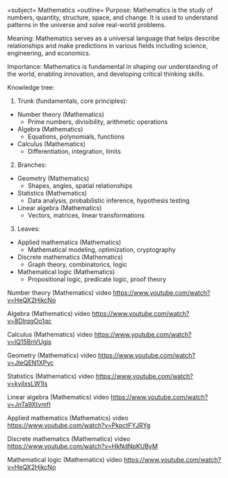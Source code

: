 =subject=
Mathematics
=outline=
Purpose: Mathematics is the study of numbers, quantity, structure, space, and change. It is used to understand patterns in the universe and solve real-world problems.

Meaning: Mathematics serves as a universal language that helps describe relationships and make predictions in various fields including science, engineering, and economics.

Importance: Mathematics is fundamental in shaping our understanding of the world, enabling innovation, and developing critical thinking skills.

Knowledge tree:
1. Trunk (fundamentals, core principles):
- Number theory (Mathematics)
  - Prime numbers, divisibility, arithmetic operations
- Algebra (Mathematics)
  - Equations, polynomials, functions
- Calculus (Mathematics)
  - Differentiation, integration, limits
2. Branches:
- Geometry (Mathematics)
  - Shapes, angles, spatial relationships
- Statistics (Mathematics)
  - Data analysis, probabilistic inference, hypothesis testing
- Linear algebra (Mathematics)
  - Vectors, matrices, linear transformations
3. Leaves:
- Applied mathematics (Mathematics)
  - Mathematical modeling, optimization, cryptography
- Discrete mathematics (Mathematics)
  - Graph theory, combinatorics, logic
- Mathematical logic (Mathematics)
  - Propositional logic, predicate logic, proof theory

Number theory (Mathematics) video https://www.youtube.com/watch?v=HeQX2HjkcNo

Algebra (Mathematics) video https://www.youtube.com/watch?v=8DlrqgOo1qc

Calculus (Mathematics) video https://www.youtube.com/watch?v=IQ15BnVUgis

Geometry (Mathematics) video https://www.youtube.com/watch?v=JteQEN1XPyc

Statistics (Mathematics) video https://www.youtube.com/watch?v=kyjlxsLW1Is

Linear algebra (Mathematics) video https://www.youtube.com/watch?v=JnTa9XtvmfI

Applied mathematics (Mathematics) video https://www.youtube.com/watch?v=PkpctFYJRYg

Discrete mathematics (Mathematics) video https://www.youtube.com/watch?v=HkNdNpKUByM

Mathematical logic (Mathematics) video https://www.youtube.com/watch?v=HeQX2HjkcNo